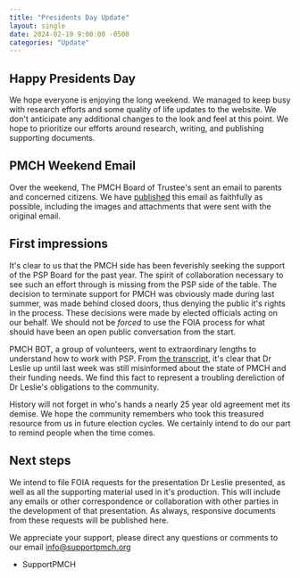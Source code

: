 ```yaml
---
title: "Presidents Day Update"
layout: single
date: 2024-02-19 9:00:00 -0500
categories: "Update"
---
```


## Happy Presidents Day

We hope everyone is enjoying the long weekend. We managed to keep busy with research efforts and some quality of life updates to the website. We don't anticipate any additional changes to the look and feel at this point. We hope to prioritize our efforts around research, writing, and publishing supporting documents.

## PMCH Weekend Email

Over the weekend, The PMCH Board of Trustee's sent an email to parents and concerned citizens. We have [published](/republished/2024/02/18/e-mail-follow-up-to-questions-from-psp-school-board-meeting.html) this email as faithfully as possible, including the images and attachments that were sent with the original email.

## First impressions

It's clear to us that the PMCH side has been feverishly seeking the support of the PSP Board for the past year. The spirit of collaboration necessary to see such an effort through is missing from the PSP side of the table. The decision to terminate support for PMCH was obviously made during last summer, was made behind closed doors, thus denying the public it's rights in the process. These decisions were made by elected officials acting on our behalf. We should not be _forced_ to use the FOIA process for what should have been an open public conversation from the start.

PMCH BOT, a group of volunteers, went to extraordinary lengths to understand how to work with PSP. From [the transcript](/assets/files/transcripts/psp_feb_15_board_meeting_transcript.txt), it's clear that Dr Leslie up until last week was still misinformed about the state of PMCH and their funding needs. We find this fact to represent a troubling dereliction of Dr Leslie's obligations to the community.

History will not forget in who's hands a nearly 25 year old agreement met its demise. We hope the community remembers who took this treasured resource from us in future election cycles. We certainly intend to do our part to remind people when the time comes.

## Next steps

We intend to file FOIA requests for the presentation Dr Leslie presented, as well as all the supporting material used in it's production. This will include any emails or other correspondence or collaboration with other parties in the development of that presentation. As always, responsive documents from these requests will be published here.

We appreciate your support, please direct any questions or comments to our email [info@supportpmch.org](mailto:info@supportpmch.org)

- SupportPMCH